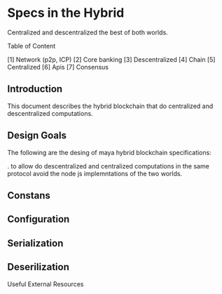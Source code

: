 # Specs in the Hybrid

Centralized and descentralized the best of both worlds.

Table of Content 


[1] Network (p2p, ICP)
[2] Core banking
[3] Descentralized
[4] Chain 
[5] Centralized 
[6] Apis
[7] Consensus


## Introduction



This document describes the hybrid blockchain that do centralized and
descentralized computations.


## Design Goals

The following are the desing of maya hybrid blockchain specifications:

. to allow do descentralized and centralized computations in the same protocol
avoid the node js implemntations of the two worlds.

## Constans

## Configuration

## Serialization

## Deserilization 

Useful External Resources 
